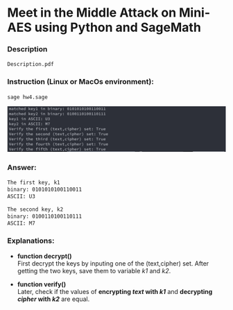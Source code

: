 # Meet in the Middle Attack on Mini-AES using Python and SageMath

### Description
```
Description.pdf
```

### Instruction (Linux or MacOs environment):
```
sage hw4.sage
```

![Result](result.png)


### Answer: 
```
The first key, k1
binary: 0101010100110011
ASCII: U3
```

```
The second key, k2
binary: 0100110100110111
ASCII: M7
```


### Explanations:

- **function decrypt()** <br />
First decrypt the keys by inputing one of the (text,cipher) set. 
After getting the two keys, save them to variable *k1* and *k2*.

- **function verify()** <br />
Later, check if the values of **encrypting *text* with *k1*** and **decrypting *cipher* with *k2*** are equal.
